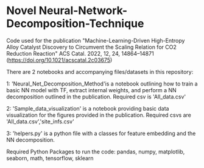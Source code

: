 # Novel Neural-Network-Decomposition-Technique
Code used for the publication "Machine-Learning-Driven High-Entropy Alloy Catalyst Discovery to Circumvent the Scaling Relation for CO2 Reduction Reaction"
ACS Catal. 2022, 12, 24, 14864–14871 (https://doi.org/10.1021/acscatal.2c03675)

There are 2 notebooks and accompanying files/datasets in this repository:

1: 'Neural_Net_Decomposition_Method'is a notebook outlining how to train a basic NN model with TF, extract internal weights, and perform a NN decomposition outlined in the publication. Required csv is 'All_data.csv'

2: 'Sample_data_visualization' is a notebook providing basic data visualization for the figures provided in the publication. Required csvs are 'All_data.csv','site_infs.csv'

3: 'helpers.py' is a python file with a classes for feature embedding and the NN decomposition.

Required Python Packages to run the code:
pandas,
numpy,
matplotlib,
seaborn,
math,
tensorflow,
sklearn
